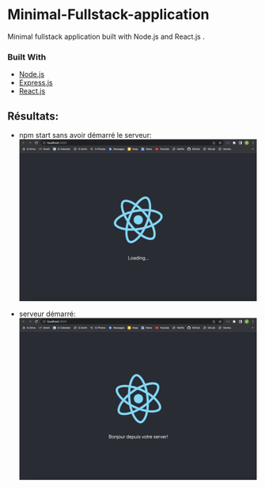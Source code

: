 # Minimal-Fullstack-application
Minimal fullstack application built with Node.js and React.js .


### Built With

* [Node.js](https://nodejs.org/fr/download/)
* [Express.js](https://expressjs.com/fr/)
* [React.js](https://reactjs.org/)


## Résultats:
* npm start sans avoir démarré le serveur:
![serveur-stop](server-stop.png)

* serveur démarré:
![serveur-running](server-running.png)